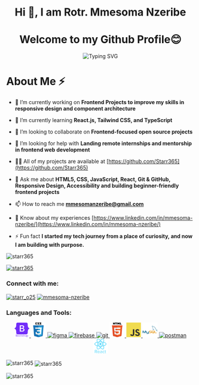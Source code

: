 <h1 align="center">Hi 👋, I am Rotr. Mmesoma Nzeribe</h1>
<h1 align="center">Welcome to my Github Profile😊</h1>
<p align="center">
  <img src="https://readme-typing-svg.demolab.com?font=Segoe+UI&pause=1000&color=007ACC&center=true&vCenter=true&width=900&lines=🎓+Frontend+Developer+%7C+Computer+Science+Undergrad+at+UNN;🌍+Nigerian+tech+enthusiast+passionate+about+building+clean%2C+responsive%2C+and+user-friendly+web+interfaces;💡+Strong+advocate+for+women+in+STEM" alt="Typing SVG" />
</p>

<h1 align="left">About Me ⚡</h1>

- 🔭 I’m currently working on **Frontend Projects to improve my skills in responsive design and component architecture**

- 🌱 I’m currently learning **React.js, Tailwind CSS, and TypeScript**

- 👯 I’m looking to collaborate on **Frontend-focused open source projects**

- 🤝 I’m looking for help with **Landing remote internships and mentorship in frontend web development**

- 👨‍💻 All of my projects are available at [https://github.com/Starr365](https://github.com/Starr365)

- 💬 Ask me about **HTML5, CSS, JavaScript, React, Git & GitHub, Responsive Design, Accessibility and building beginner-friendly frontend projects**

- 📫 How to reach me **mmesomanzeribe@gmail.com**

- 📄 Know about my experiences [https://www.linkedin.com/in/mmesoma-nzeribe/](https://www.linkedin.com/in/mmesoma-nzeribe/)

- ⚡ Fun fact **I started my tech journey from a place of curiosity, and now I am building with purpose.**

<p align="left"> <img src="https://komarev.com/ghpvc/?username=starr365&label=Profile%20views&color=0e75b6&style=flat" alt="starr365" /> </p>

<p align="left"> <a href="https://github.com/ryo-ma/github-profile-trophy"><img src="https://github-profile-trophy.vercel.app/?username=starr365" alt="starr365" /></a> </p>
<h3 align="left">Connect with me:</h3>
<p align="left">
<a href="https://twitter.com/starr_o25" target="blank"><img align="center" src="https://raw.githubusercontent.com/rahuldkjain/github-profile-readme-generator/master/src/images/icons/Social/twitter.svg" alt="starr_o25" height="30" width="40" /></a>
<a href="https://linkedin.com/in/mmesoma-nzeribe" target="blank"><img align="center" src="https://raw.githubusercontent.com/rahuldkjain/github-profile-readme-generator/master/src/images/icons/Social/linked-in-alt.svg" alt="mmesoma-nzeribe" height="30" width="40" /></a>
</p>

<h3 align="left">Languages and Tools:</h3>
<p align="center"> <a href="https://getbootstrap.com" target="_blank" rel="noreferrer"> <img src="https://raw.githubusercontent.com/devicons/devicon/master/icons/bootstrap/bootstrap-plain-wordmark.svg" alt="bootstrap" width="40" height="40"/> </a> <a href="https://www.w3schools.com/css/" target="_blank" rel="noreferrer"> <img src="https://raw.githubusercontent.com/devicons/devicon/master/icons/css3/css3-original-wordmark.svg" alt="css3" width="40" height="40"/> </a> <a href="https://www.figma.com/" target="_blank" rel="noreferrer"> <img src="https://www.vectorlogo.zone/logos/figma/figma-icon.svg" alt="figma" width="40" height="40"/> </a> <a href="https://firebase.google.com/" target="_blank" rel="noreferrer"> <img src="https://www.vectorlogo.zone/logos/firebase/firebase-icon.svg" alt="firebase" width="40" height="40"/> </a> <a href="https://git-scm.com/" target="_blank" rel="noreferrer"> <img src="https://www.vectorlogo.zone/logos/git-scm/git-scm-icon.svg" alt="git" width="40" height="40"/> </a> <a href="https://www.w3.org/html/" target="_blank" rel="noreferrer"> <img src="https://raw.githubusercontent.com/devicons/devicon/master/icons/html5/html5-original-wordmark.svg" alt="html5" width="40" height="40"/> </a> <a href="https://developer.mozilla.org/en-US/docs/Web/JavaScript" target="_blank" rel="noreferrer"> <img src="https://raw.githubusercontent.com/devicons/devicon/master/icons/javascript/javascript-original.svg" alt="javascript" width="40" height="40"/> </a> <a href="https://www.mysql.com/" target="_blank" rel="noreferrer"> <img src="https://raw.githubusercontent.com/devicons/devicon/master/icons/mysql/mysql-original-wordmark.svg" alt="mysql" width="40" height="40"/> </a> <a href="https://postman.com" target="_blank" rel="noreferrer"> <img src="https://www.vectorlogo.zone/logos/getpostman/getpostman-icon.svg" alt="postman" width="40" height="40"/> </a> <a href="https://reactjs.org/" target="_blank" rel="noreferrer"> <img src="https://raw.githubusercontent.com/devicons/devicon/master/icons/react/react-original-wordmark.svg" alt="react" width="40" height="40"/> </a> </p>

<p><img align="left" src="https://github-readme-stats.vercel.app/api/top-langs?username=starr365&show_icons=true&theme=dark&locale=en&layout=compact" alt="starr365" /></p>

<p>&nbsp;<img align="center" src="https://github-readme-stats.vercel.app/api?username=starr365&show_icons=true&theme=dark&locale=en" alt="starr365" /></p>

<p><img align="center" src="https://github-readme-streak-stats.herokuapp.com/?user=starr365&theme=dark" alt="starr365" /></p>
